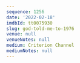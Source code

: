 ```yaml
---
sequence: 1256
date: '2022-02-18'
imdbId: tt0075930
slug: god-told-me-to-1976
venue: null
venueNotes: null
medium: Criterion Channel
mediumNotes: null
---
```


